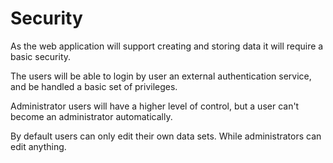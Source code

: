 # Security

As the web application will support creating and storing data it will require a basic security.

The users will be able to login by user an external authentication service, and be handled a basic set of privileges.

Administrator users will have a higher level of control, but a user can't become an administrator automatically.

By default users can only edit their own data sets. While administrators can edit anything.
